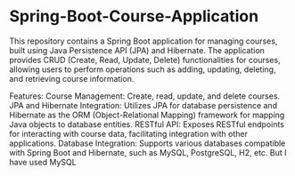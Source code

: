 # Spring-Boot-Course-Application
This repository contains a Spring Boot application for managing courses, built using Java Persistence API (JPA) and Hibernate. The application provides CRUD (Create, Read, Update, Delete) functionalities for courses, allowing users to perform operations such as adding, updating, deleting, and retrieving course information.

Features:
Course Management: Create, read, update, and delete courses.
JPA and Hibernate Integration: Utilizes JPA for database persistence and Hibernate as the ORM (Object-Relational Mapping) framework for mapping Java objects to database entities.
RESTful API: Exposes RESTful endpoints for interacting with course data, facilitating integration with other applications.
Database Integration: Supports various databases compatible with Spring Boot and Hibernate, such as MySQL, PostgreSQL, H2, etc. But I have used MySQL

